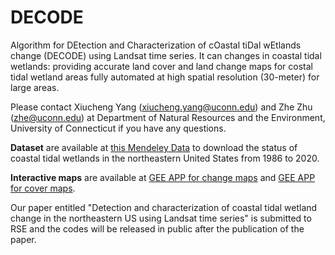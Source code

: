 # DECODE
Algorithm for DEtection and Characterization of cOastal tiDal wEtlands change (DECODE) using Landsat time series. It can changes in coastal tidal wetlands: providing accurate land cover and land change maps for costal tidal wetland areas fully automated at high spatial resolution (30-meter) for large areas. 

Please contact Xiucheng Yang (xiucheng.yang@uconn.edu) and Zhe Zhu (zhe@uconn.edu) at Department of Natural Resources and the Environment, University of Connecticut if you have any questions.

**Dataset** are available at [this Mendeley Data](http://dx.doi.org/10.17632/5dz3c5tfw9.1) to download the status of coastal tidal wetlands in the northeastern United States from 1986 to 2020.

**Interactive maps** are available at [GEE APP for change maps](https://gers.users.earthengine.app/view/decodechange) and [GEE APP for cover maps](https://gers.users.earthengine.app/view/decodecover).

Our paper entitled "Detection and characterization of coastal tidal wetland change in the northeastern US using Landsat time series" is submitted to RSE and the codes will be released in public after the publication of the paper.
